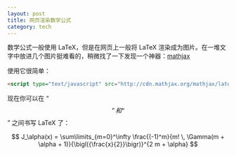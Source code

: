 ```yaml
---
layout: post
title: 网页渲染数学公式
category: tech
---
```

数学公式一般使用 LaTeX，但是在网页上一般将 LaTeX 渲染成为图片。在一堆文字中放进几个图片挺难看的，稍微找了一下发现一个神器：[mathjax](http://www.mathjax.org/)

使用它很简单：

```html
<script type="text/javascript" src="http://cdn.mathjax.org/mathjax/latest/MathJax.js?config=TeX-AMS-MML_HTMLorMML"></script>
```

现在你可以在 “$$” 和 “$$” 之间书写 LaTeX 了：

$$
J_\alpha(x) = \sum\limits_{m=0}^\infty \frac{(-1)^m}{m! \, \Gamma(m + \alpha + 1)}{\bigl({\frac{x}{2}}\bigr)}^{2 m + \alpha}
$$